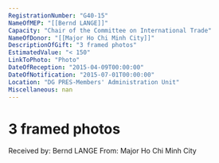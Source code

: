 ```yaml
---
RegistrationNumber: "G40-15"
NameOfMEP: "[[Bernd LANGE]]"
Capacity: "Chair of the Committee on International Trade"
NameOfDonor: "[[Major Ho Chi Minh City]]"
DescriptionOfGift: "3 framed photos"
EstimatedValue: "< 150"
LinkToPhoto: "Photo"
DateOfReception: "2015-04-09T00:00:00"
DateOfNotification: "2015-07-01T00:00:00"
Location: "DG PRES-Members' Administration Unit"
Miscellaneous: nan
---
```


# 3 framed photos

Received by: Bernd LANGE
From: Major Ho Chi Minh City
